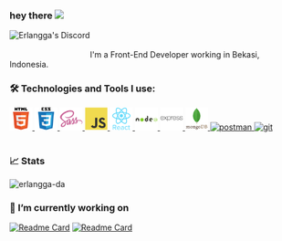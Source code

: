 ### hey there <img src="https://media.giphy.com/media/hvRJCLFzcasrR4ia7z/giphy.gif" width="25px">
<a href="https://www.instagram.com/erlangga_da/">
  <img align="left" alt="Erlangga's Discord" height="35px" src="https://img.icons8.com/fluency/48/000000/instagram-new.png"/>
</a>

<br />
<br />
I'm a Front-End Developer working in Bekasi, Indonesia.

<br />

### :hammer_and_wrench: Technologies and Tools I use:
<p align="left">
<a href="https://www.w3.org/html/" target="_blank"> <img src="https://raw.githubusercontent.com/devicons/devicon/master/icons/html5/html5-original-wordmark.svg" alt="html5" width="40" height="40"/> </a>
<a href="https://www.w3schools.com/css/" target="_blank"> <img src="https://raw.githubusercontent.com/devicons/devicon/master/icons/css3/css3-original-wordmark.svg" alt="css3" width="40" height="40"/> </a>
<a href="https://sass-lang.com" target="_blank"> <img src="https://raw.githubusercontent.com/devicons/devicon/master/icons/sass/sass-original.svg" alt="sass" width="40" height="40"/> </a>
<a href="https://developer.mozilla.org/en-US/docs/Web/JavaScript" target="_blank"> <img src="https://raw.githubusercontent.com/devicons/devicon/master/icons/javascript/javascript-original.svg" alt="javascript" width="40" height="40"/> </a>
<a href="https://reactjs.org/" target="_blank"> <img src="https://raw.githubusercontent.com/devicons/devicon/master/icons/react/react-original-wordmark.svg" alt="react" width="40" height="40"/> </a>
<a href="https://nodejs.org" target="_blank"> <img src="https://raw.githubusercontent.com/devicons/devicon/master/icons/nodejs/nodejs-original-wordmark.svg" alt="nodejs" width="40" height="40"/> </a>
<a href="https://expressjs.com" target="_blank"> <img src="https://raw.githubusercontent.com/devicons/devicon/master/icons/express/express-original-wordmark.svg" alt="express" width="40" height="40"/> </a>
<a href="https://www.mongodb.com/" target="_blank"> <img src="https://raw.githubusercontent.com/devicons/devicon/master/icons/mongodb/mongodb-original-wordmark.svg" alt="mongodb" width="40" height="40"/> </a>
<a href="https://www.postman.com/" target="_blank"> <img src="https://www.vectorlogo.zone/logos/getpostman/getpostman-icon.svg" alt="postman" width="40" height="40"/> </a>
<a href="https://git-scm.com/" target="_blank"> <img src="https://www.vectorlogo.zone/logos/git-scm/git-scm-icon.svg" alt="git" width="40" height="40"/> </a>

<br />
<br />
  
### 📈 Stats
<img src="https://github-readme-stats.vercel.app/api?username=erlangga-da&show_icons=true&theme=tokyonight&bg_color=00000000&hide=bg-color&hide_border=true" alt="erlangga-da" />

<br />

### 🔭 I’m currently working on
[![Readme Card](https://github-readme-stats.vercel.app/api/pin/?username=erlangga-da&repo=Godot-LangNpc&theme=tokyonight&bg_color=00000000&hide=bg-color&hide_border=true)](https://github.com/erlangga-da/Godot-LangNpc)
[![Readme Card](https://github-readme-stats.vercel.app/api/pin/?username=erlangga-da&repo=sunnyside-agency-landing-page&theme=tokyonight&bg_color=00000000&hide=bg-color&hide_border=true)](https://github.com/erlangga-da/sunnyside-agency-landing-page)
